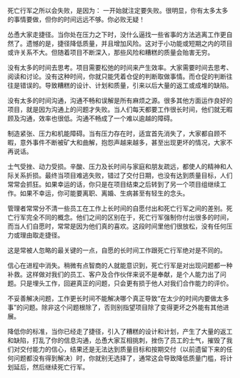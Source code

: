 
死亡行军之所以会失败，是因为：
一开始就注定要失败。很明显，你有太多太多的事情要做，但你的时间远远不够。你必败无疑！

怂恿大家走捷径。当你处在压力之下时，没什么逼找一些省事的方法逃离工作更自然了。遗憾的是，捷径降低质量，并且增加风险。这对于小功能或短期之内的项目或许关系不大。但随着项目不断深入，那些风险和糟糕的质量会贻害无穷。

没有太多的时间去思考。项目需要松弛的时间来产生效率。大家需要时间去思考、阅读和讨论。没有这种时间，你就只能凭着仓促的判断取做事情。而仓促的判断往往是错误的。导致糟糕的设计、计划和质量，引来以后大量的返工或成堆的缺陷。

没有太多的时间沟通，沟通不畅和误解是所有麻烦之源。很多其他方面运作良好的项目，就是因为沟通上的问题才失败。当人们每天都要工作很长时间，他们就无暇顾及沟通，效率也很低。沟通不畅成了一个难以逾越的障碍。

制造紧张、压力和机能障碍。当有压力存在时，适宜首先消失了，大家都自顾不暇，意外事件不断被矿大和曲解，抱怨声越来越多，甚至出现更坏的情况，大家不再说话。

士气受挫、动力受损。辛酸、压力及长时间与家庭和朋友疏远，都使人的精神和人际关系折损。最终当项目难逃失败，错过了交付日期，也没有达到质量目标，人们常常会抓狂。如果幸运的话，你只是在项目结束之后转到了另一个项目组继续工作。如果不幸运，你可能要离职、离婚、生病甚至有轻生的念头。

管理者常常分不清一些员工在工作上长时间的自愿付出和死亡行军之间的差别。死亡行军完全不同的概念。他们之间的区别在于，死亡行军强制你付出很多的时间，而当人们自愿时，常常是因为他们真的喜欢。这段时间里他们很放松，没有任何压力或理由取走捷径。

这是常被人忽略的最关键的一点，自愿的长时间工作跟死亡行军绝对是不同的。

信心在进程中消失。稍微有点智商的人就能意识到，死亡行军是对出现问题都一种补救。这样做对我们的员工、客户及合作伙伴来说不是奉献，是个人能力出了问题。只是埋头工作，回避真正的问题，只会更有损于他人对我们合作能力的评价。

不妥善解决问题，工作更长时间不能解决哪个真正导致“在太少的时间内要做太多事”的问题。除非这个问题根除了，否则别指望项目除了变得更坏之外能有其他进展。

降低你的标准，当你已经走了捷径，引入了糟糕的设计和计划，产生了大量的返工和缺陷，打乱了你的信息沟通，怂恿大家互相挑刺，挫伤了员工的士气，摧毁了我们对交付能力的信心，结果还是无法达到质量目标和按期交付（以前遗留下来的任何问题都没有得到解决）时，你就别无选择了，通常这会导致降低质量门槛，将计划延后，然后继续死亡行军。